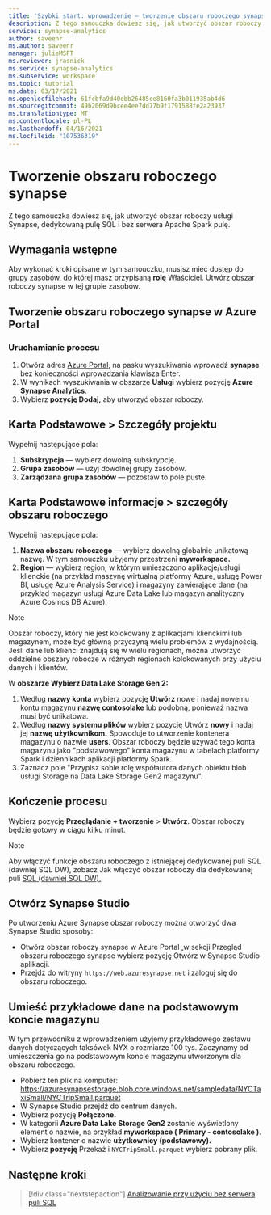 ```yaml
---
title: 'Szybki start: wprowadzenie — tworzenie obszaru roboczego synapse'
description: Z tego samouczka dowiesz się, jak utworzyć obszar roboczy usługi Synapse, dedykowaną pulę SQL i bez serwera Apache Spark pulę.
services: synapse-analytics
author: saveenr
ms.author: saveenr
manager: julieMSFT
ms.reviewer: jrasnick
ms.service: synapse-analytics
ms.subservice: workspace
ms.topic: tutorial
ms.date: 03/17/2021
ms.openlocfilehash: 61fcbfa9d40ebb26485ce8160fa3b011935ab4d6
ms.sourcegitcommit: 49b2069d9bcee4ee7dd77b9f1791588fe2a23937
ms.translationtype: MT
ms.contentlocale: pl-PL
ms.lasthandoff: 04/16/2021
ms.locfileid: "107536319"
---
```

# <a name="creating-a-synapse-workspace"></a>Tworzenie obszaru roboczego synapse

Z tego samouczka dowiesz się, jak utworzyć obszar roboczy usługi Synapse, dedykowaną pulę SQL i bez serwera Apache Spark pulę. 

## <a name="prerequisites"></a>Wymagania wstępne

Aby wykonać kroki opisane w tym samouczku, musisz mieć dostęp do grupy zasobów, do której masz przypisaną **rolę** Właściciel. Utwórz obszar roboczy synapse w tej grupie zasobów.

## <a name="create-a-synapse-workspace-in-the-azure-portal"></a>Tworzenie obszaru roboczego synapse w Azure Portal

### <a name="start-the-process"></a>Uruchamianie procesu
1. Otwórz adres [Azure Portal](https://portal.azure.com), na pasku wyszukiwania wprowadź **synapse** bez konieczności wprowadzania klawisza Enter.
1. W wynikach wyszukiwania w obszarze **Usługi** wybierz pozycję **Azure Synapse Analytics**.
1. Wybierz **pozycję Dodaj,** aby utworzyć obszar roboczy.

## <a name="basics-tab--project-details"></a>Karta Podstawowe > Szczegóły projektu
Wypełnij następujące pola:

1. **Subskrypcja** — wybierz dowolną subskrypcję.
1. **Grupa zasobów** — użyj dowolnej grupy zasobów.
1. **Zarządzana grupa zasobów** — pozostaw to pole puste.

## <a name="basics-tab--workspace-details"></a>Karta Podstawowe informacje > szczegóły obszaru roboczego
Wypełnij następujące pola:

1. **Nazwa obszaru roboczego** — wybierz dowolną globalnie unikatową nazwę. W tym samouczku użyjemy przestrzeni **myworkspace.**
1. **Region** — wybierz region, w którym umieszczono aplikacje/usługi klienckie (na przykład maszynę wirtualną platformy Azure, usługę Power BI, usługę Azure Analysis Service) i magazyny zawierające dane (na przykład magazyn usługi Azure Data Lake lub magazyn analityczny Azure Cosmos DB Azure).

> [!NOTE]
> Obszar roboczy, który nie jest kolokowany z aplikacjami klienckimi lub magazynem, może być główną przyczyną wielu problemów z wydajnością. Jeśli dane lub klienci znajdują się w wielu regionach, można utworzyć oddzielne obszary robocze w różnych regionach kolokowanych przy użyciu danych i klientów.

W **obszarze Wybierz Data Lake Storage Gen 2:**

1. Według **nazwy konta** wybierz pozycję **Utwórz** nowe i nadaj nowemu kontu magazynu **nazwę contosolake** lub podobną, ponieważ nazwa musi być unikatowa.
1. Według **nazwy systemu plików** wybierz pozycję Utwórz **nowy** i nadaj jej **nazwę użytkownikom.** Spowoduje to utworzenie kontenera magazynu o nazwie **users**. Obszar roboczy będzie używać tego konta magazynu jako "podstawowego" konta magazynu w tabelach platformy Spark i dziennikach aplikacji platformy Spark.
1. Zaznacz pole "Przypisz sobie rolę współautora danych obiektu blob usługi Storage na Data Lake Storage Gen2 magazynu". 

## <a name="completing-the-process"></a>Kończenie procesu
Wybierz pozycję **Przeglądanie + tworzenie** > **Utwórz**. Obszar roboczy będzie gotowy w ciągu kilku minut.

> [!NOTE]
> Aby włączyć funkcje obszaru roboczego z istniejącej dedykowanej puli SQL (dawniej SQL DW), zobacz Jak włączyć obszar roboczy dla dedykowanej puli [SQL (dawniej SQL DW).](./sql-data-warehouse/workspace-connected-create.md)


## <a name="open-synapse-studio"></a>Otwórz Synapse Studio

Po utworzeniu Azure Synapse obszar roboczy można otworzyć dwa Synapse Studio sposoby:

* Otwórz obszar roboczy synapse w Azure Portal [,](https://portal.azure.com)w sekcji Przegląd obszaru  roboczego synapse wybierz pozycję Otwórz w Synapse Studio aplikacji. 
* Przejdź do witryny `https://web.azuresynapse.net` i zaloguj się do obszaru roboczego.

## <a name="place-sample-data-into-the-primary-storage-account"></a>Umieść przykładowe dane na podstawowym koncie magazynu
W tym przewodniku z wprowadzeniem użyjemy przykładowego zestawu danych dotyczących taksówek NYX o rozmiarze 100 tys. Zaczynamy od umieszczenia go na podstawowym koncie magazynu utworzonym dla obszaru roboczego.

* Pobierz ten plik na komputer: https://azuresynapsestorage.blob.core.windows.net/sampledata/NYCTaxiSmall/NYCTripSmall.parquet 
* W Synapse Studio przejdź do centrum danych. 
* Wybierz pozycję **Połączone.**
* W kategorii **Azure Data Lake Storage Gen2** zostanie wyświetlony element o nazwie, na przykład **myworkspace ( Primary - contosolake )**.
* Wybierz kontener o nazwie **użytkownicy (podstawowy).**
* Wybierz **pozycję** Przekaż i `NYCTripSmall.parquet` wybierz pobrany plik.

## <a name="next-steps"></a>Następne kroki

> [!div class="nextstepaction"]
> [Analizowanie przy użyciu bez serwera puli SQL](get-started-analyze-sql-on-demand.md)
